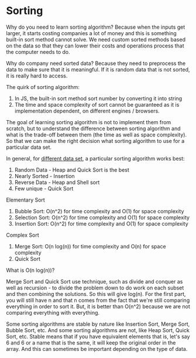 # Sorting

Why do you need to learn sorting algorithm? Because when the inputs get larger, it starts costing companies a lot of money and this is something built-in sort method cannot solve. We need custom sorted methods based on the data so that they can lower their costs and operations process that the computer needs to do.

Why do company need sorted data? Because they need to preprocess the data to make sure that it is meaningful. If it is random data that is not sorted, it is really hard to access.

The quirk of sorting algorithm:

1. In JS, the built-in sort method sort number by converting it into string
2. The time and space complexity of sort cannot be guaranteed as it is implementation dependent, on different engines / browsers.

The goal of learning sorting algorithm is not to implement them from scratch, but to understand the difference between sorting algorithm and what is the trade-off between them \(the time as well as space complexity\). So that we can make the right decision what sorting algorithm to use for a particular data set.

In general, for [different data set](%20https://www.toptal.com/developers/sorting-algorithms), a particular sorting algorithm works best:

1. Random Data - Heap and Quick Sort is the best
2. Nearly Sorted - Insertion
3. Reverse Data - Heap and Shell sort
4. Few unique - Quick Sort

Elementary Sort

1. Bubble Sort: O\(n^2\) for time complexity and O\(1\) for space complexity
2. Selection Sort: O\(n^2\) for time complexity and O\(1\) for space complexity
3. Insertion Sort: O\(n^2\) for time complexity and O\(1\) for space complexity

Complex Sort 

1. Merge Sort: O\(n log\(n\)\) for time complexity and O\(n\) for space complexity
2. Quick Sort

What is O\(n log\(n\)\)?

Merge Sort and Quick Sort use technique, such as divide and conquer as well as recursion - to divide the problem down to do work on each subset and then combining the solutions. So this will give log\(n\). For the first part, you will still have n and that n comes from the fact that we're still comparing everything in order to sort it. But, it is better than O\(n^2\) because we are not comparing everything with everything.

Some sorting algorithms are stable by nature like Insertion Sort, Merge Sort, Bubble Sort, etc. And some sorting algorithms are not, like Heap Sort, Quick Sort, etc. Stable means that if you have equivalent elements that is, let's say 6 and 6 or a name that is the same, it will keep the original order in the array. And this can sometimes be important depending on the type of data.

